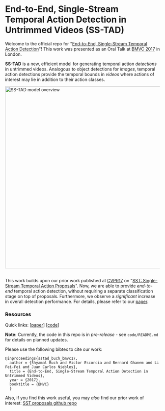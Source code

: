 # End-to-End, Single-Stream Temporal Action Detection in Untrimmed Videos (SS-TAD)

Welcome to the official repo for "[End-to-End, Single-Stream Temporal Action Detection](http://vision.stanford.edu/pdf/buch2017bmvc.pdf)"! This work was presented as an Oral Talk at [BMVC 2017](https://bmvc2017.london/) in London.

**SS-TAD** is a new, efficient model for generating temporal action _detections_ in untrimmed videos. Analogous to object detections for *images*, temporal action detections provide the temporal bounds in *videos* where actions of interest may lie in addition to their action classes.

<div class="centered">
<a href="http://vision.stanford.edu/pdf/buch2017bmvc.pdf" target="_blank">
<img src="https://dl.dropboxusercontent.com/s/ngl1ofpuwxs1e1b/sstad_modelfig.png" width="590" alt="SS-TAD model overview" />
</div>
<br/>
</a>

This work builds upon our prior work published at [CVPR17](http://cvpr2017.thecvf.com/) on "[SST: Single-Stream Temporal Action Proposals](https://github.com/shyamal-b/sst/)". Now, we are able to provide _end-to-end_ temporal action detection, without requiring a separate classification stage on top of proposals. Furthermore, we observe a _significant_ increase in overall detection performance. For details, please refer to our [paper](http://vision.stanford.edu/pdf/buch2017bmvc.pdf).

### Resources

Quick links:
[[paper](http://vision.stanford.edu/pdf/buch2017bmvc.pdf)]
[[code](https://github.com/shyamal-b/ss-tad/)]
<!-- [[oral presentation](Coming soon!)] -->
<!-- [[supplementary](Coming soon!)] -->

**Note:** Currently, the code in this repo is in *pre-release* - see `code/README.md` for details on planned updates.

Please use the following bibtex to cite our work:

    @inproceedings{sstad_buch_bmvc17,
      author = {Shyamal Buch and Victor Escorcia and Bernard Ghanem and Li Fei-Fei and Juan Carlos Niebles},
      title = {End-to-End, Single-Stream Temporal Action Detection in Untrimmed Videos},
      year = {2017},
      booktitle = {BMVC}
      }

Also, if you find this work useful, you may *also* find our prior work of interest:  [SST proposals github repo](https://github.com/shyamal-b/sst/)

<!-- As part of this repo, we also include *evaluation notebooks*, *SS-TAD detections* for THUMOS'14, and *pre-trained model parameters*. Please see the `code/` and `data/` folders for more. -->

<!-- ### Dependencies

We include a *requirements.txt* file that lists all the dependencies you need. Once you have created a [virtual environment](http://docs.python-guide.org/en/latest/dev/virtualenvs/), simply run `pip install -r requirements.txt` from within the environment to install all the dependencies. Note that the original code was executed using Python 2.7. -->

<!-- (For Mac OSX users, you may need to run `pip install --ignore-installed numpy six`) -->
